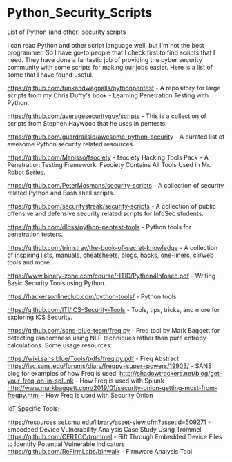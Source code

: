 # Python_Security_Scripts
List of Python (and other) security scripts

I can read Python and other script language well, but I'm not the best programmer. So I have go-to people that I check first to find scripts that I need. They have done a fantastic job of providing the cyber security community with some scripts for making our jobs easier. Here is a list of some that I have found useful.

https://github.com/funkandwagnalls/pythonpentest - A repository for large scripts from my Chris Duffy's book - Learning Penetration Testing with Python.

https://github.com/averagesecurityguy/scripts - This is a collection of scripts from Stephen Haywood that he uses in pentests.

https://github.com/guardrailsio/awesome-python-security - A curated list of awesome Python security related resources.

https://github.com/Manisso/fsociety - fsociety Hacking Tools Pack – A Penetration Testing Framework. Fsociety Contains All Tools Used in Mr. Robot Series.

https://github.com/PeterMosmans/security-scripts - A collection of security related Python and Bash shell scripts.

https://github.com/securitystreak/security-scripts - A collection of public offensive and defensive security related scripts for InfoSec students.

https://github.com/dloss/python-pentest-tools - Python tools for penetration testers.

https://github.com/trimstray/the-book-of-secret-knowledge - A collection of inspiring lists, manuals, cheatsheets, blogs, hacks, one-liners, cli/web tools and more.

https://www.binary-zone.com/course/HTID/Python4Infosec.pdf - Writing Basic Security Tools using Python.

https://hackersonlineclub.com/python-tools/ - Python tools

https://github.com/ITI/ICS-Security-Tools - Tools, tips, tricks, and more for exploring ICS Security.

https://github.com/sans-blue-team/freq.py - Freq tool by Mark Baggett for detecting randomness using NLP techniques rather than pure entropy calculations. Some usage resources:

https://wiki.sans.blue/Tools/pdfs/freq.py.pdf - Freq Abstract
https://isc.sans.edu/forums/diary/freqpy+super+powers/19903/ - SANS blog for examples of how Freq is used.
http://shadowtrackers.net/blog/get-your-freq-on-in-splunk - How Freq is used with Splunk
http://www.markbaggett.com/2019/01/security-onion-getting-most-from-freqpy.html - How Freq is used with Security Onion

IoT Specific Tools:

https://resources.sei.cmu.edu/library/asset-view.cfm?assetid=509271 - Embedded Device Vulnerability Analysis Case Study Using Trommel
https://github.com/CERTCC/trommel - Sift Through Embedded Device Files to Identify Potential Vulnerable Indicators
https://github.com/ReFirmLabs/binwalk - Firmware Analysis Tool
